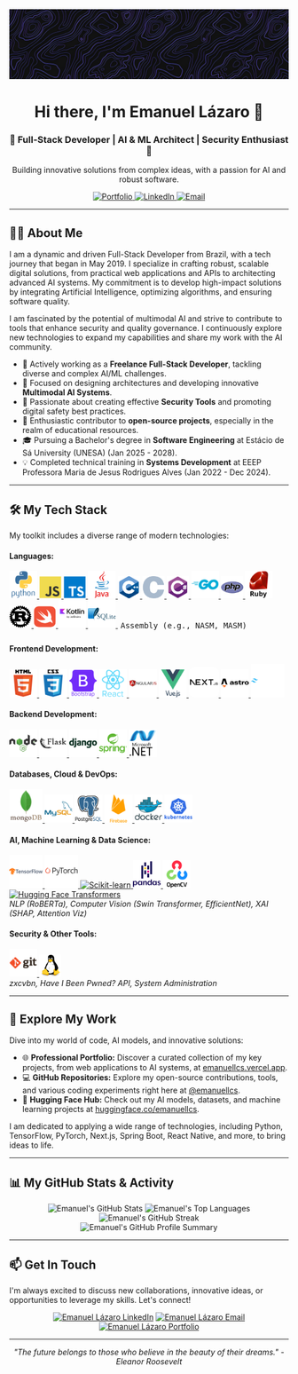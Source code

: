 ﻿﻿<div align="center">
  <a href="https://github.com/emanuellcs">
    <img src="https://raw.githubusercontent.com/emanuellcs/emanuellcs/main/banner.png" alt="Emanuel Lázaro Banner" width="800"/>
  </a>
  <h1>Hi there, I'm Emanuel Lázaro 👋</h1>
  <h3>🚀 Full-Stack Developer | AI & ML Architect | Security Enthusiast 🚀</h3>
  <p>Building innovative solutions from complex ideas, with a passion for AI and robust software.</p>
  <p>
    <a href="https://emanuellcs.vercel.app/" target="_blank">
      <img src="https://img.shields.io/badge/Portfolio-000000?style=for-the-badge&logo=Vercel&logoColor=white" alt="Portfolio"/>
    </a>
    <a href="https://linkedin.com/in/emanuel-lázaro-custódio-silva-2a8130362" target="_blank">
      <img src="https://img.shields.io/badge/LinkedIn-0077B5?style=for-the-badge&logo=linkedin&logoColor=white" alt="LinkedIn"/>
    </a>
    <a href="mailto:emanuellzr01@outlook.com">
      <img src="https://img.shields.io/badge/Email-D14836?style=for-the-badge&logo=gmail&logoColor=white" alt="Email"/>
    </a>
  </p>
</div>

---

## 👨‍💻 About Me

I am a dynamic and driven Full-Stack Developer from Brazil, with a tech journey that began in May 2019. I specialize in crafting robust, scalable digital solutions, from practical web applications and APIs to architecting advanced AI systems. My commitment is to develop high-impact solutions by integrating Artificial Intelligence, optimizing algorithms, and ensuring software quality.

I am fascinated by the potential of multimodal AI and strive to contribute to tools that enhance security and quality governance. I continuously explore new technologies to expand my capabilities and share my work with the AI community.

-   🚀 Actively working as a **Freelance Full-Stack Developer**, tackling diverse and complex AI/ML challenges.
-   🧠 Focused on designing architectures and developing innovative **Multimodal AI Systems**.
-   🔐 Passionate about creating effective **Security Tools** and promoting digital safety best practices.
-   🤝 Enthusiastic contributor to **open-source projects**, especially in the realm of educational resources.
-   🎓 Pursuing a Bachelor's degree in **Software Engineering** at Estácio de Sá University (UNESA) (Jan 2025 - 2028).
-   💡 Completed technical training in **Systems Development** at EEEP Professora Maria de Jesus Rodrigues Alves (Jan 2022 - Dec 2024).

---

## 🛠️ My Tech Stack

My toolkit includes a diverse range of modern technologies:

#### Languages:
<p align="left">
  <a href="https://www.python.org" target="_blank" rel="noreferrer"> <img src="https://raw.githubusercontent.com/devicons/devicon/master/icons/python/python-original-wordmark.svg" alt="Python" width="50" height="50"/> </a>
  <a href="https://developer.mozilla.org/en-US/docs/Web/JavaScript" target="_blank" rel="noreferrer"> <img src="https://raw.githubusercontent.com/devicons/devicon/master/icons/javascript/javascript-original.svg" alt="JavaScript" width="40" height="40"/> </a>
  <a href="https://www.typescriptlang.org/" target="_blank" rel="noreferrer"> <img src="https://raw.githubusercontent.com/devicons/devicon/master/icons/typescript/typescript-original.svg" alt="TypeScript" width="40" height="40"/> </a>
  <a href="https://www.java.com" target="_blank" rel="noreferrer"> <img src="https://raw.githubusercontent.com/devicons/devicon/master/icons/java/java-original-wordmark.svg" alt="Java" width="50" height="50"/> </a>
  <a href="https://www.cplusplus.com/" target="_blank" rel="noreferrer"> <img src="https://raw.githubusercontent.com/devicons/devicon/master/icons/cplusplus/cplusplus-original.svg" alt="C++" width="40" height="40"/> </a>
  <a href="https://www.cprogramming.com/" target="_blank" rel="noreferrer"> <img src="https://raw.githubusercontent.com/devicons/devicon/master/icons/c/c-original.svg" alt="C" width="40" height="40"/> </a>
  <a href="https://dotnet.microsoft.com/en-us/languages/csharp" target="_blank" rel="noreferrer"> <img src="https://raw.githubusercontent.com/devicons/devicon/master/icons/csharp/csharp-original.svg" alt="C#" width="40" height="40"/> </a>
  <a href="https://go.dev/" target="_blank" rel="noreferrer"> <img src="https://raw.githubusercontent.com/devicons/devicon/master/icons/go/go-original-wordmark.svg" alt="Go" width="50" height="50"/> </a>
  <a href="https://www.php.net/" target="_blank" rel="noreferrer"> <img src="https://raw.githubusercontent.com/devicons/devicon/master/icons/php/php-original.svg" alt="PHP" width="40" height="40"/> </a>
  <a href="https://www.ruby-lang.org/en/" target="_blank" rel="noreferrer"> <img src="https://raw.githubusercontent.com/devicons/devicon/master/icons/ruby/ruby-original-wordmark.svg" alt="Ruby" width="50" height="50"/> </a>
  <a href="https://www.rust-lang.org" target="_blank" rel="noreferrer"> <img src="https://raw.githubusercontent.com/devicons/devicon/master/icons/rust/rust-plain.svg" alt="Rust" width="40" height="40"/> </a>
  <a href="https://developer.apple.com/swift/" target="_blank" rel="noreferrer"> <img src="https://raw.githubusercontent.com/devicons/devicon/master/icons/swift/swift-original.svg" alt="Swift" width="40" height="40"/> </a>
  <a href="https://kotlinlang.org/" target="_blank" rel="noreferrer"> <img src="https://raw.githubusercontent.com/devicons/devicon/master/icons/kotlin/kotlin-original-wordmark.svg" alt="Kotlin" width="50" height="50"/> </a>
  <a href="https://www.sqlite.org/" target="_blank" rel="noreferrer"> <img src="https://raw.githubusercontent.com/devicons/devicon/master/icons/sqlite/sqlite-original-wordmark.svg" alt="SQL (SQLite)" width="50" height="50"/> </a>
  <!-- For Assembly, a generic icon is hard to find in this set, so it's listed by name -->
  <span style="font-family: monospace; padding: 5px; display: inline-block; vertical-align: middle;">Assembly (e.g., NASM, MASM)</span>
</p>

#### Frontend Development:
<p align="left">
  <a href="https://developer.mozilla.org/en-US/docs/Web/HTML" target="_blank" rel="noreferrer"> <img src="https://raw.githubusercontent.com/devicons/devicon/master/icons/html5/html5-original-wordmark.svg" alt="HTML5" width="50" height="50"/> </a>
  <a href="https://developer.mozilla.org/en-US/docs/Web/CSS" target="_blank" rel="noreferrer"> <img src="https://raw.githubusercontent.com/devicons/devicon/master/icons/css3/css3-original-wordmark.svg" alt="CSS3" width="50" height="50"/> </a>
  <a href="https://getbootstrap.com" target="_blank" rel="noreferrer"> <img src="https://raw.githubusercontent.com/devicons/devicon/master/icons/bootstrap/bootstrap-plain-wordmark.svg" alt="Bootstrap" width="50" height="50"/> </a>
  <a href="https://reactjs.org/" target="_blank" rel="noreferrer"> <img src="https://raw.githubusercontent.com/devicons/devicon/master/icons/react/react-original-wordmark.svg" alt="React" width="50" height="50"/> </a>
  <a href="https://angular.io" target="_blank" rel="noreferrer"> <img src="https://raw.githubusercontent.com/devicons/devicon/master/icons/angularjs/angularjs-original-wordmark.svg" alt="AngularJS" width="50" height="50"/> </a>
  <a href="https://vuejs.org/" target="_blank" rel="noreferrer"> <img src="https://raw.githubusercontent.com/devicons/devicon/master/icons/vuejs/vuejs-original-wordmark.svg" alt="Vue.js" width="50" height="50"/> </a>
  <a href="https://nextjs.org/" target="_blank" rel="noreferrer"> <img src="https://raw.githubusercontent.com/devicons/devicon/master/icons/nextjs/nextjs-original-wordmark.svg" alt="Next.js" width="50" height="50" style="background-color: white; border-radius: 10px; padding: 2px;"/> </a>
  <a href="https://astro.build/" target="_blank" rel="noreferrer"> <img src="https://raw.githubusercontent.com/devicons/devicon/master/icons/astro/astro-original-wordmark.svg" alt="Astro" width="50" height="50"/> </a>
  <a href="https://tailwindcss.com/" target="_blank" rel="noreferrer"> <img src="https://raw.githubusercontent.com/devicons/devicon/master/icons/tailwindcss/tailwindcss-original-wordmark.svg" alt="TailwindCSS" width="60" height="60"/> </a>
</p>

#### Backend Development:
<p align="left">
  <a href="https://nodejs.org" target="_blank" rel="noreferrer"> <img src="https://raw.githubusercontent.com/devicons/devicon/master/icons/nodejs/nodejs-original-wordmark.svg" alt="Node.js" width="50" height="50"/> </a>
  <a href="https://flask.palletsprojects.com/" target="_blank" rel="noreferrer"> <img src="https://raw.githubusercontent.com/devicons/devicon/master/icons/flask/flask-original-wordmark.svg" alt="Flask" width="50" height="50"/> </a>
  <a href="https://www.djangoproject.com/" target="_blank" rel="noreferrer"> <img src="https://raw.githubusercontent.com/devicons/devicon/master/icons/django/django-plain-wordmark.svg" alt="Django" width="50" height="50"/> </a>
  <a href="https://spring.io/projects/spring-boot" target="_blank" rel="noreferrer"> <img src="https://raw.githubusercontent.com/devicons/devicon/master/icons/spring/spring-original-wordmark.svg" alt="Spring Boot" width="50" height="50"/> </a>
  <a href="https://dotnet.microsoft.com/" target="_blank" rel="noreferrer"> <img src="https://raw.githubusercontent.com/devicons/devicon/master/icons/dot-net/dot-net-original-wordmark.svg" alt=".NET" width="50" height="50"/> </a>
</p>

#### Databases, Cloud & DevOps:
<p align="left">
  <a href="https://www.mongodb.com/" target="_blank" rel="noreferrer"> <img src="https://raw.githubusercontent.com/devicons/devicon/master/icons/mongodb/mongodb-original-wordmark.svg" alt="MongoDB" width="60" height="60"/> </a>
  <a href="https://www.mysql.com/" target="_blank" rel="noreferrer"> <img src="https://raw.githubusercontent.com/devicons/devicon/master/icons/mysql/mysql-original-wordmark.svg" alt="MySQL" width="50" height="50"/> </a>
  <a href="https://www.postgresql.org" target="_blank" rel="noreferrer"> <img src="https://raw.githubusercontent.com/devicons/devicon/master/icons/postgresql/postgresql-original-wordmark.svg" alt="PostgreSQL" width="50" height="50"/> </a>
  <a href="https://firebase.google.com/" target="_blank" rel="noreferrer"> <img src="https://raw.githubusercontent.com/devicons/devicon/master/icons/firebase/firebase-plain-wordmark.svg" alt="Firebase" width="50" height="50"/> </a>
  <a href="https://www.docker.com/" target="_blank" rel="noreferrer"> <img src="https://raw.githubusercontent.com/devicons/devicon/master/icons/docker/docker-original-wordmark.svg" alt="Docker" width="50" height="50"/> </a>
  <a href="https://kubernetes.io" target="_blank" rel="noreferrer"> <img src="https://raw.githubusercontent.com/devicons/devicon/master/icons/kubernetes/kubernetes-plain-wordmark.svg" alt="Kubernetes" width="50" height="50"/> </a>
</p>

#### AI, Machine Learning & Data Science:
<p align="left">
  <a href="https://www.tensorflow.org" target="_blank" rel="noreferrer"> <img src="https://raw.githubusercontent.com/devicons/devicon/master/icons/tensorflow/tensorflow-original-wordmark.svg" alt="TensorFlow" width="60" height="60"/> </a>
  <a href="https://pytorch.org/" target="_blank" rel="noreferrer"> <img src="https://raw.githubusercontent.com/devicons/devicon/master/icons/pytorch/pytorch-original-wordmark.svg" alt="PyTorch" width="60" height="60"/> </a>
  <a href="https://scikit-learn.org/" target="_blank" rel="noreferrer"> <img src="https://raw.githubusercontent.com/devicons/devicon/master/icons/scikit_learn/scikit_learn-original.svg" alt="Scikit-learn" width="40" height="40"/> </a>
  <a href="https://pandas.pydata.org/" target="_blank" rel="noreferrer"> <img src="https://raw.githubusercontent.com/devicons/devicon/master/icons/pandas/pandas-original-wordmark.svg" alt="Pandas" width="50" height="50"/> </a>
  <a href="https://opencv.org/" target="_blank" rel="noreferrer"> <img src="https://raw.githubusercontent.com/devicons/devicon/master/icons/opencv/opencv-original-wordmark.svg" alt="OpenCV" width="50" height="50"/> </a>
  <a href="https://huggingface.co/transformers/" target="_blank" rel="noreferrer"> <img src="https://huggingface.co/front/assets/huggingface_logo-noborder.svg" alt="Hugging Face Transformers" width="40" height="40"/> </a>
  <br/><em>NLP (RoBERTa), Computer Vision (Swin Transformer, EfficientNet), XAI (SHAP, Attention Viz)</em>
</p>

#### Security & Other Tools:
<p align="left">
  <a href="https://git-scm.com/" target="_blank" rel="noreferrer"> <img src="https://raw.githubusercontent.com/devicons/devicon/master/icons/git/git-original-wordmark.svg" alt="Git" width="50" height="50"/> </a>
  <a href="https://www.linux.org/" target="_blank" rel="noreferrer"> <img src="https://raw.githubusercontent.com/devicons/devicon/master/icons/linux/linux-original.svg" alt="Linux" width="40" height="40"/> </a>
  <br/><em>zxcvbn, Have I Been Pwned? API, System Administration</em>
</p>

---

## 🚀 Explore My Work

Dive into my world of code, AI models, and innovative solutions:

-   🌐 **Professional Portfolio:** Discover a curated collection of my key projects, from web applications to AI systems, at [emanuellcs.vercel.app](https://emanuellcs.vercel.app/#projects).
-   💻 **GitHub Repositories:** Explore my open-source contributions, tools, and various coding experiments right here at [@emanuellcs](https://github.com/emanuellcs?tab=repositories).
-   🤖 **Hugging Face Hub:** Check out my AI models, datasets, and machine learning projects at [huggingface.co/emanuellcs](https://huggingface.co/emanuellcs).

I am dedicated to applying a wide range of technologies, including Python, TensorFlow, PyTorch, Next.js, Spring Boot, React Native, and more, to bring ideas to life.

---

## 📊 My GitHub Stats & Activity

<div align="center">
  <img src="https://github-readme-stats.vercel.app/api?username=emanuellcs&show_icons=true&theme=tokyonight&include_all_commits=true&count_private=true&hide_border=true&rank_icon=github" alt="Emanuel's GitHub Stats" />
  <img src="https://github-readme-stats.vercel.app/api/top-langs/?username=emanuellcs&layout=compact&theme=tokyonight&langs_count=10&hide_border=true" alt="Emanuel's Top Languages" />
</div>
<div align="center">
  <img src="https://github-readme-streak-stats.herokuapp.com/?user=emanuellcs&theme=tokyonight&hide_border=true" alt="Emanuel's GitHub Streak" />
</div>
<div align="center">
  <img src="http://github-profile-summary-cards.vercel.app/api/cards/profile-details?username=emanuellcs&theme=tokyonight" alt="Emanuel's GitHub Profile Summary"/>
</div>

---

## 📫 Get In Touch

I'm always excited to discuss new collaborations, innovative ideas, or opportunities to leverage my skills. Let's connect!

<p align="center">
  <a href="https://linkedin.com/in/emanuel-lázaro-custódio-silva-2a8130362" target="_blank"><img src="https://img.shields.io/badge/LinkedIn-emanuellcs-0077B5?style=for-the-badge&logo=linkedin&logoColor=white" alt="Emanuel Lázaro LinkedIn" /></a>
  <a href="mailto:emanuellzr01@outlook.com"><img src="https://img.shields.io/badge/Email-Contact_Me-D14836?style=for-the-badge&logo=gmail&logoColor=white" alt="Emanuel Lázaro Email" /></a>
  <a href="https://emanuellcs.vercel.app/" target="_blank"><img src="https://img.shields.io/badge/Website-emanuellcs.vercel.app-000000?style=for-the-badge&logo=Vercel&logoColor=white" alt="Emanuel Lázaro Portfolio" /></a>
</p>

---

<div align="center">
  <em>"The future belongs to those who believe in the beauty of their dreams." - Eleanor Roosevelt</em>
</div>
